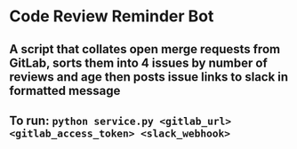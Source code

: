 # Code Review Reminder Bot

## A script that collates open merge requests from GitLab, sorts them into 4 issues by number of reviews and age then posts issue links to slack in formatted message

## To run: `python service.py <gitlab_url> <gitlab_access_token> <slack_webhook>`
